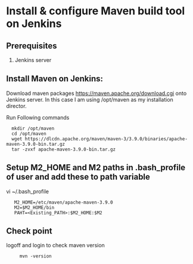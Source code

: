 # Install & configure Maven build tool on Jenkins

## Prerequisites

 1. Jenkins server
 
## Install Maven on Jenkins: 
 
Download maven packages  https://maven.apache.org/download.cgi onto Jenkins server. In this case I am using /opt/maven as my installation director.

Run Following commands
  
      mkdir /opt/maven
      cd /opt/maven
      wget https://dlcdn.apache.org/maven/maven-3/3.9.0/binaries/apache-maven-3.9.0-bin.tar.gz
      tar -zvxf apache-maven-3.9.0-bin.tar.gz
      
## Setup M2_HOME and M2 paths in .bash_profile of user and add these to path variable
      
  vi ~/.bash_profile
  
       M2_HOME=/etc/maven/apache-maven-3.9.0
       M2=$M2_HOME/bin
       PAHT=<Existing_PATH>:$M2_HOME:$M2
       
## Check point

 logoff and login to check maven version 
     
         mvn -version




